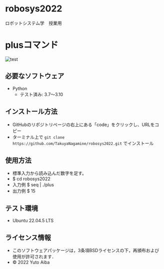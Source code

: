 # robosys2022
ロボットシステム学　授業用
# plusコマンド
![test](https://github.com/aiba0921/robosys2022/actions/workflows/test.yml/badge.svg)

## 必要なソフトウェア
* Python
  * テスト済み: 3.7～3.10

## インストール方法
* GitHubのリポジトリページの右上にある「code」をクリックし、URLをコピー
* ターミナル上で ````git clone https://github.com/TakuyaNagamine/robosys2022.git```` でインストール


## 使用方法
* 標準入力から読み込んだ数字を足す。
 * $ cd robosys2022
 * 入力例 $ seq | ./plus
 * 出力例 $ 15

## テスト環境
* Ubuntu 22.04.5 LTS

## ライセンス情報
* このソフトウェアパッケージは，3条項BSDライセンスの下，再頒布および使用が許可されます．
* © 2022 Yuto Aiba

